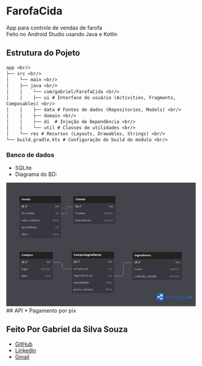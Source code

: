 # FarofaCida
App para controle de vendas de farofa \
Feito no Android Studio usando Java e Kotlin

## Estrutura do Pojeto 
```
app <br/>
├── src <br/>
│    └── main <br/>
│    ├── java <br/>
│    │    └── com/gabriel/FarofaCida <br/> 
│    │    ├── ui # Interface do usuário (Activities, Fragments, Composables) <br/>
│    │    ├── data # Fontes de dados (Repositorios, Models) <br/>
│    │    ├── domain <br/>
│    │    ├── di  # Injeção de Dependência <br/>
│    │    └── util # Classes de utilidades <br/>
│    └── res # Recursos (Layouts, Drawables, Strings) <br/>
└── build.gradle.kts # Configuração do build do módulo <br/>
```
### Banco de dados
* SQLite
* Diagrama do BD: 
<img src="FarofaCida.png" alt="Diagrama">
## API
* Pagamento por pix

   


## Feito Por Gabriel da Silva Souza
* [GitHub](https://github.com/Gabriel-Souza18) <br/>
* [Linkedin](https://www.linkedin.com/in/gabriel-souza-563701347/) <br/>
* [Gmail](gabrielsisou@gmail.com) <br/>
